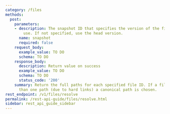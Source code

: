 ```yaml
---
category: /files
methods:
  post:
    parameters:
    - description: The snapshot ID that specifies the version of the filesystem to
        use. If not specified, use the head version.
      name: snapshot
      required: false
    request_body:
      example_value: TO DO
      schema: TO DO
    response_body:
      description: Return value on success
      example_value: TO DO
      schema: TO DO
      status_code: '200'
    summary: Return the full paths for each specified file ID. If a file has more
      than one path (due to hard links) a canonical path is chosen.
rest_endpoint: /v1/files/resolve
permalink: /rest-api-guide/files/resolve.html
sidebar: rest_api_guide_sidebar
---
```

